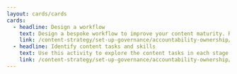 ```yaml
---
layout: cards/cards
cards:
  - headline: Design a workflow
    text: Design a bespoke workflow to improve your content maturity. Run a workshop to discover and remove current bottlenecks or ensure quality checks.
    link: /content-strategy/set-up-governance/accountability-ownership/design-workflow
  - headline: Identify content tasks and skills
    text: Use this activity to explore the content tasks in each stage of the content lifecycle. Then match the skills you need to execute those tasks in your agency.
    link: /content-strategy/set-up-governance/accountability-ownership/identify-tasks-skills/
---
```


